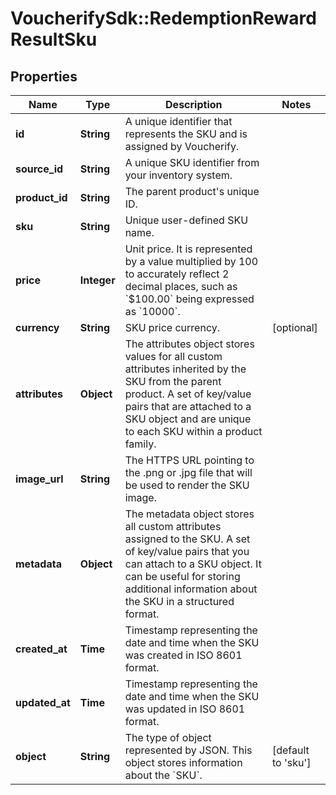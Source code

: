# VoucherifySdk::RedemptionRewardResultSku

## Properties

| Name | Type | Description | Notes |
| ---- | ---- | ----------- | ----- |
| **id** | **String** | A unique identifier that represents the SKU and is assigned by Voucherify. |  |
| **source_id** | **String** | A unique SKU identifier from your inventory system. |  |
| **product_id** | **String** | The parent product&#39;s unique ID. |  |
| **sku** | **String** | Unique user-defined SKU name. |  |
| **price** | **Integer** | Unit price. It is represented by a value multiplied by 100 to accurately reflect 2 decimal places, such as &#x60;$100.00&#x60; being expressed as &#x60;10000&#x60;. |  |
| **currency** | **String** | SKU price currency. | [optional] |
| **attributes** | **Object** | The attributes object stores values for all custom attributes inherited by the SKU from the parent product. A set of key/value pairs that are attached to a SKU object and are unique to each SKU within a product family. |  |
| **image_url** | **String** | The HTTPS URL pointing to the .png or .jpg file that will be used to render the SKU image. |  |
| **metadata** | **Object** | The metadata object stores all custom attributes assigned to the SKU. A set of key/value pairs that you can attach to a SKU object. It can be useful for storing additional information about the SKU in a structured format. |  |
| **created_at** | **Time** | Timestamp representing the date and time when the SKU was created in ISO 8601 format. |  |
| **updated_at** | **Time** | Timestamp representing the date and time when the SKU was updated in ISO 8601 format. |  |
| **object** | **String** | The type of object represented by JSON. This object stores information about the &#x60;SKU&#x60;. | [default to &#39;sku&#39;] |

